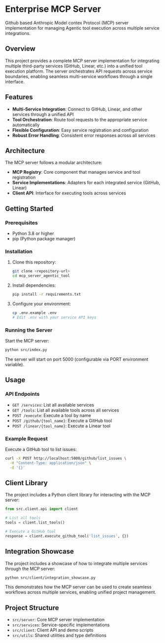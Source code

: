 # Enterprise MCP Server

Github based  Anthropic Model contex Protocol (MCP) server implementation for managing  Agentic tool execution across multiple service integrations.

## Overview

This project provides a complete MCP server implementation for integrating multiple third-party services (GitHub, Linear, etc.) into a unified tool execution platform. The server orchestrates API requests across service boundaries, enabling seamless multi-service workflows through a single interface.

## Features

- **Multi-Service Integration**: Connect to GitHub, Linear, and other services through a unified API
- **Tool Orchestration**: Route tool requests to the appropriate service automatically
- **Flexible Configuration**: Easy service registration and configuration
- **Robust Error Handling**: Consistent error responses across all services

## Architecture

The MCP server follows a modular architecture:

- **MCP Registry**: Core component that manages service and tool registration
- **Service Implementations**: Adapters for each integrated service (GitHub, Linear)
- **Client API**: Interface for executing tools across services

## Getting Started

### Prerequisites

- Python 3.8 or higher
- pip (Python package manager)

### Installation

1. Clone this repository:
   ```bash
   git clone <repository-url>
   cd mcp_server_agentic_tool
   ```

2. Install dependencies:
   ```bash
   pip install -r requirements.txt
   ```

3. Configure your environment:
   ```bash
   cp .env.example .env
   # Edit .env with your service API keys
   ```

### Running the Server

Start the MCP server:

```bash
python src/index.py
```

The server will start on port 5000 (configurable via PORT environment variable).

## Usage

### API Endpoints

- `GET /services`: List all available services
- `GET /tools`: List all available tools across all services
- `POST /execute`: Execute a tool by name
- `POST /github/{tool_name}`: Execute a GitHub tool
- `POST /linear/{tool_name}`: Execute a Linear tool

### Example Request

Execute a GitHub tool to list issues:

```bash
curl -X POST http://localhost:5000/github/list_issues \
  -H "Content-Type: application/json" \
  -d '{}'
```

## Client Library

The project includes a Python client library for interacting with the MCP server:

```python
from src.client.api import client

# List all tools
tools = client.list_tools()

# Execute a GitHub tool
response = client.execute_github_tool('list_issues', {})
```

## Integration Showcase

The project includes a showcase of how to integrate multiple services through the MCP server:

```bash
python src/client/integration_showcase.py
```

This demonstrates how the MCP server can be used to create seamless workflows across multiple services, enabling unified project management.

## Project Structure

- `src/server`: Core MCP server implementation
- `src/services`: Service-specific implementations
- `src/client`: Client API and demo scripts
- `src/utils`: Shared utilities and type definitions
